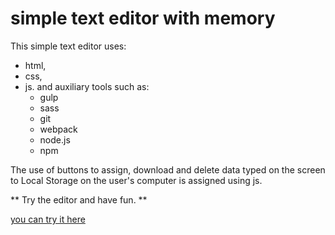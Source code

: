 # simple text editor with memory


This simple text editor uses:
- html, 
- css, 
- js.
    and auxiliary tools such as:
    - gulp
    - sass
    - git
    - webpack
    - node.js
    - npm


The use of buttons to assign, download and delete data typed on the screen to Local Storage on the user's computer is assigned using js.


[](https://github.com/PawelRuszkiewicz/tawm/se.png)


** Try the editor and have fun. **

[you can try it here](https://github.com/PawelRuszkiewicz/tawm/blob/master/se.png) 


 

